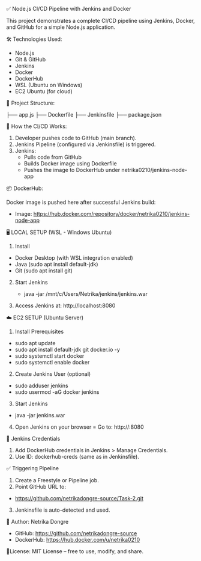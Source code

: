 ✅ Node.js CI/CD Pipeline with Jenkins and Docker

This project demonstrates a complete CI/CD pipeline using Jenkins, Docker, and GitHub for a simple Node.js application.

🛠 Technologies Used:

- Node.js
- Git & GitHub
- Jenkins
- Docker
- DockerHub
- WSL (Ubuntu on Windows)
- EC2 Ubuntu (for cloud)

📁 Project Structure:

├── app.js
├── Dockerfile
├── Jenkinsfile
├── package.json

🚀 How the CI/CD Works:

1. Developer pushes code to GitHub (main branch).
2. Jenkins Pipeline (configured via Jenkinsfile) is triggered.
3. Jenkins:
   - Pulls code from GitHub
   - Builds Docker image using Dockerfile
   - Pushes the image to DockerHub under netrika0210/jenkins-node-app

📦 DockerHub:

Docker image is pushed here after successful Jenkins build:
- Image: https://hub.docker.com/repository/docker/netrika0210/jenkins-node-app

🖥️ LOCAL SETUP (WSL - Windows Ubuntu)

1. Install
  - Docker Desktop (with WSL integration enabled)
  - Java (sudo apt install default-jdk)
  - Git (sudo apt install git)

2. Start Jenkins
   - java -jar /mnt/c/Users/Netrika/jenkins/jenkins.war

3. Access Jenkins at: http://localhost:8080

☁️ EC2 SETUP (Ubuntu Server)

1. Install Prerequisites
  - sudo apt update
  - sudo apt install default-jdk git docker.io -y
  - sudo systemctl start docker
  - sudo systemctl enable docker

2. Create Jenkins User (optional)
  - sudo adduser jenkins
  - sudo usermod -aG docker jenkins

3. Start Jenkins
  - java -jar jenkins.war

4. Open Jenkins on your browser
  = Go to: http://<EC2-IP>:8080

🔐 Jenkins Credentials

1. Add DockerHub credentials in Jenkins > Manage Credentials.
2. Use ID: dockerhub-creds (same as in Jenkinsfile).

✅ Triggering Pipeline

1. Create a Freestyle or Pipeline job.
2. Point GitHub URL to:
  - https://github.com/netrikadongre-source/Task-2.git
3. Jenkinsfile is auto-detected and used.

👤 Author:
Netrika Dongre
- GitHub: https://github.com/netrikadongre-source
- DockerHub: https://hub.docker.com/u/netrika0210

📌License:
MIT License – free to use, modify, and share.
